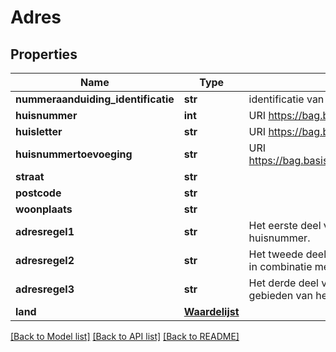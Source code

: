 # Adres

## Properties
Name | Type | Description | Notes
------------ | ------------- | ------------- | -------------
**nummeraanduiding_identificatie** | **str** | identificatie van het adres in het geval dit adres in BAG geregistreerd is. | [optional] 
**huisnummer** | **int** | URI https://bag.basisregistraties.overheid.nl/doc/begrip/Huisnummer | [optional] 
**huisletter** | **str** | URI https://bag.basisregistraties.overheid.nl/doc/begrip/Huisletter | [optional] 
**huisnummertoevoeging** | **str** | URI https://bag.basisregistraties.overheid.nl/doc/begrip/Huisnummertoevoeging | [optional] 
**straat** | **str** |  | [optional] 
**postcode** | **str** |  | [optional] 
**woonplaats** | **str** |  | [optional] 
**adresregel1** | **str** | Het eerste deel van een adres is een combinatie van de straat en huisnummer. | [optional] 
**adresregel2** | **str** | Het tweede deel van een adres is een combinatie van woonplaats eventueel in combinatie met de postcode | [optional] 
**adresregel3** | **str** | Het derde deel van een adres is optioneel een of meer geografische gebieden van het adres in het buitenland | [optional] 
**land** | [**Waardelijst**](Waardelijst.md) |  | [optional] 

[[Back to Model list]](../README.md#documentation-for-models) [[Back to API list]](../README.md#documentation-for-api-endpoints) [[Back to README]](../README.md)

